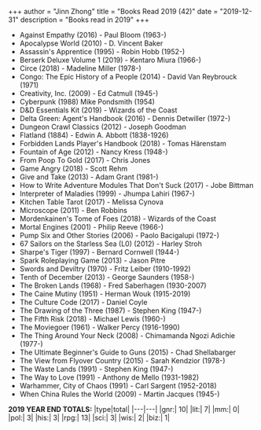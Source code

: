 +++ 
author = "Jinn Zhong" 
title = "Books Read 2019 (42)" 
date = "2019-12-31" 
description = "Books read in 2019" 
+++

* Against Empathy (2016) - Paul Bloom (1963-)
* Apocalypse World (2010) - D. Vincent Baker
* Assassin's Apprentice (1995) - Robin Hobb (1952-)
* Berserk Deluxe Volume 1 (2019) - Kentaro Miura (1966-)
* Circe (2018) - Madeline Miller (1978-)
* Congo: The Epic History of a People (2014) - David Van Reybrouck (1971)
* Creativity, Inc. (2009) - Ed Catmull (1945-)
* Cyberpunk (1988) Mike Pondsmith (1954)
* D&D Essentials Kit (2019) - Wizards of the Coast
* Delta Green: Agent's Handbook (2016) - Dennis Detwiller (1972-)
* Dungeon Crawl Classics (2012) - Joseph Goodman
* Flatland (1884) - Edwin A. Abbott (1838-1926)
* Forbidden Lands Player's Handbook (2018) - Tomas Härenstam
* Fountain of Age (2012) - Nancy Kress (1948-)
* From Poop To Gold (2017) - Chris Jones
* Game Angry (2018) - Scott Rehm
* Give and Take (2013) - Adam Grant (1981-)
* How to Write Adventure Modules That Don't Suck (2017) - Jobe Bittman
* Interpreter of Maladies (1999) - Jhumpa Lahiri (1967-)
* Kitchen Table Tarot (2017) - Melissa Cynova
* Microscope (2011) - Ben Robbins
* Mordenkainen's Tome of Foes (2018) - Wizards of the Coast
* Mortal Engines (2001) - Philip Reeve (1966-)
* Pump Six and Other Stories (2006) - Paolo Bacigalupi (1972-)
* 67 Sailors on the Starless Sea (L0) (2012) - Harley Stroh
* Sharpe's Tiger (1997) - Bernard Cornwell (1944-)
* Spark Roleplaying Game (2013) - Jason Pitre
* Swords and Deviltry (1970) - Fritz Leiber (1910-1992)
* Tenth of December (2013) - George Saunders (1958-)
* The Broken Lands (1968) - Fred Saberhagen (1930-2007)
* The Caine Mutiny (1951) - Herman Wouk (1915-2019)
* The Culture Code (2017) - Daniel Coyle
* The Drawing of the Three (1987) - Stephen King (1947-)
* The Fifth Risk (2018) - Michael Lewis (1960-)
* The Moviegoer (1961) - Walker Percy (1916-1990)
* The Thing Around Your Neck (2008) - Chimamanda Ngozi Adichie (1977-)
* The Ultimate Beginner's Guide to Guns (2015) - Chad Shellabarger
* The View from Flyover Country (2015) - Sarah Kendzior (1978-)
* The Waste Lands (1991) - Stephen King (1947-)
* The Way to Love (1991) - Anthony de Mello (1931-1982)
* Warhammer, City of Chaos (1991) - Carl Sargent (1952-2018)
* When China Rules the World (2009) - Martin Jacques (1945-)

**2019 YEAR END TOTALS:**
|type|total|
|---|---|
|gnr:| 10|
|lit:| 7|
|mm:| 0|
|pol:| 3|
|his:| 3|
|rpg:| 13|
|sci:| 3|
|wis:| 2|
|biz:| 1|
